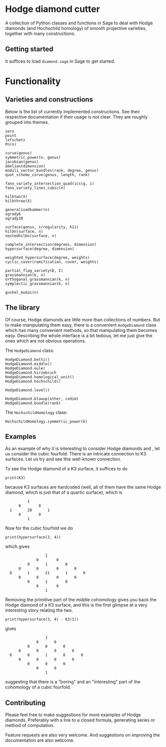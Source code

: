 # Hodge diamond cutter

A collection of Python classes and functions in Sage to deal with Hodge diamonds (and Hochschild homology) of smooth projective varieties, together with many constructions.


## Getting started

It suffices to load ``diamond.sage`` in Sage to get started.


# Functionality

## Varieties and constructions

Below is the list of currently implemented constructions. See their respective documentation if their usage is not clear. They are roughly grouped into themes.
```
zero
point
lefschetz
Pn(n)

curve(genus)
symmetric_power(n, genus)
jacobian(genus)
abelian(dimension)
moduli_vector_bundles(rank, degree, genus)
quot_scheme_curve(genus, length, rank)

fano_variety_intersection_quadrics(g, i)
fano_variety_lines_cubic(n)

hilbtwo(X)
hilbthree(X)

generalisedkummer(n)
ogrady6
ogrady10

surface(genus, irregularity, h11)
hilbn(surface, n)
nestedhilbn(surface, n)

complete_intersection(degrees, dimension)
hypersurface(degree, dimension)

weighted_hypersurface(degree, weights)
cyclic_cover(ramification, cover, weights)

partial_flag_variety(D, I)
grassmannian(k, n)
orthogonal_grassmannian(k, n)
symplectic_grassmannian(k, n)

gushel_mukai(n)
```


## The library
Of course, Hodge diamonds are little more than collections of numbers. But to make manipulating them easy, there is a convenient `HodgeDiamond` class which has many convenient methods, so that manipulating them becomes easy. Describing the whole interface is a bit tedious, let me just give the ones which are not obvious operations.

The `HodgeDiamond` class:
```
HodgeDiamond.betti()
HodgeDiamond.middle()
HodgeDiamond.euler
HodgeDiamond.hirzebruch
HodgeDiamond.homological_unit()
HodgeDiamond.hochschild()

HodgeDiamond.level()

HodgeDiamond.blowup(other, codim)
HodgeDiamond.bundle(rank)
```

The `HochschildHomology` class:
```
HochschildHomology.symmetric_power(k)
```


## Examples

As an example of why it is interesting to consider Hodge diamonds and , let us consider the cubic fourfold. There is an intricate connection to K3 surfaces. Let us try and see this well-known connection.

To see the Hodge diamond of a K3 surface, it suffices to do

```
print(K3)
```

because K3 surfaces are hardcoded (well, all of them have the same Hodge diamond, which is just that of a quartic surface), which is

```
          1
      0        0
  1       20       1
      0        0
          1
```

Now for the cubic fourfold we do

```
print(hypersurface(3, 4))
```

which gives

```
                  1
              0        0
          0       1        0
      0       0        0       0
  0       1       21       1       0
      0       0        0       0
          0       1        0
              0        0
                  1
```

Removing the primitive part of the middle cohomology gives you back the Hodge diamond of a K3 surface, and this is the first glimpse at a very interesting story relating the two.

```
print(hypersurface(3, 4) - K3(1))
```

gives

```
                  1
              0       0
          0       0       0
      0       0       0       0
  0       0       1       0       0
      0       0       0       0
          0       0       0
              0       0
                  1
```
suggesting that there is a "boring" and an "interesting" part of the cohomology of a cubic fourfold.


## Contributing

Please feel free to make suggestions for more examples of Hodge diamonds. Preferably with a link to a closed formula, generating series or method of computation.

Feature requests are also very welcome. And suggestions on improving the documentation are also welcome.
